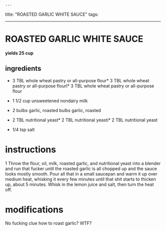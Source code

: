 

	---
title: "ROASTED GARLIC WHITE SAUCE"
tags:

---
# ROASTED GARLIC WHITE SAUCE
#### yields 25 cup
## ingredients
* 3 TBL whole wheat pastry or all-purpose flour* 3 TBL whole wheat pastry or all-purpose flourl* 3 TBL whole wheat pastry or all-purpose flour
* 1 1/2 cup unsweetened nondairy milk

* 2 bulbs garlic, roasted bulbs garlic, roasted
* 2 TBL nutritional yeast* 2 TBL nutritional yeasti* 2 TBL nutritional yeast
* 1/4 tsp salt


# instructions
1 Throw the flour, oil, milk, roasted garlic, and nutritional yeast into a blender and run that fucker until the roasted garlic is all chopped up and the sauce looks mostly smooth. Pour all that in a small saucepan and warm it up over medium heat, whisking it every few minutes until that shit starts to thicken up, about 5 minutes. Whisk in the lemon juice and salt, then turn the heat off.

# modifications

No fucking clue how to roast garlic?
 WTF?
	


